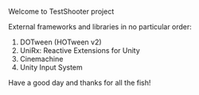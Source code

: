 Welcome to TestShooter project

External frameworks and libraries in no particular order:

1. DOTween (HOTween v2)
2. UniRx: Reactive Extensions for Unity
3. Cinemachine
4. Unity Input System

Have a good day and thanks for all the fish!